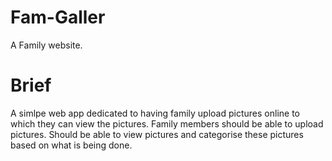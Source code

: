 # Fam-Galler
A Family website.

# Brief
A simlpe web app dedicated to having family upload pictures online to which they can view the pictures.
Family members should be able to upload pictures. Should be able to view pictures and categorise these pictures based on what is being done.
